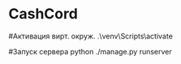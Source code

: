# CashCord
#Активация вирт. окруж.
.\venv\Scripts\activate

#Запуск сервера
python ./manage.py runserver
